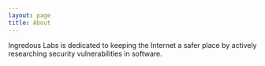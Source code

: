 ```yaml
---
layout: page
title: About
---
```


Ingredous Labs is dedicated to keeping the Internet a safer place by actively researching security vulnerabilities in software.

